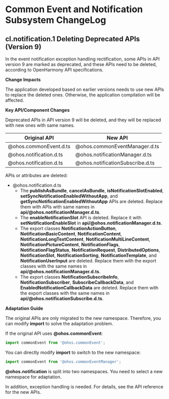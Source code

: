 # Common Event and Notification Subsystem ChangeLog

## cl.notification.1 Deleting Deprecated APIs (Version 9)

In the event notification exception handling rectification, some APIs in API version 9 are marked as deprecated, and these APIs need to be deleted, according to OpenHarmony API specifications.

**Change Impacts**

The application developed based on earlier versions needs to use new APIs to replace the deleted ones. Otherwise, the application compilation will be affected.

**Key API/Component Changes**

Deprecated APIs in API version 9 will be deleted, and they will be replaced with new ones with same names.

| Original API                 | New API                          |
| ----------------------- | -------------------------------- |
| @ohos.commonEvent.d.ts  | @ohos.commonEventManager.d.ts    |
| @ohos.notification.d.ts | @ohos.notificationManager.d.ts   |
| @ohos.notification.d.ts | @ohos.notificationSubscribe.d.ts |

APIs or attributes are deleted:

- @ohos.notification.d.ts
  - The **publishAsBundle**, **cancelAsBundle**, **isNotificationSlotEnabled**, **setSyncNotificationEnabledWithoutApp**, and **getSyncNotificationEnabledWithoutApp** APIs are deleted. Replace them with APIs with same names in **api/@ohos.notificationManager.d.ts**.
  - The **enableNotificationSlot** API is deleted. Replace it with **setNotificationEnableSlot** in **api/@ohos.notificationManager.d.ts**.
  - The export classes **NotificationActionButton**, **NotificationBasicContent**, **NotificationContent**, **NotificationLongTextContent**, **NotificationMultiLineContent**, **NotificationPictureContent**, **NotificationFlags**, **NotificationFlagStatus**, **NotificationRequest**, **DistributedOptions**, **NotificationSlot**, **NotificationSorting**, **NotificationTemplate**, and **NotificationUserInput** are deleted. Replace them with the export classes with the same names in **api/@ohos.notificationManager.d.ts**.
  - The export classes **NotificationSubscribeInfo**, **NotificationSubscriber**, **SubscribeCallbackData**, and **EnabledNotificationCallbackData** are deleted. Replace them with the export classes with the same names in **api/@ohos.notificationSubscribe.d.ts**.

**Adaptation Guide**

The original APIs are only migrated to the new namespace. Therefore, you can modify **import** to solve the adaptation problem.

If the original API uses **@ohos.commonEvent**:

```js
import commonEvent from '@ohos.commonEvent';
```

You can directly modify **import** to switch to the new namespace:

```js
import commonEvent from '@ohos.commonEventManager';
```

**@ohos.notification** is split into two namespaces. You need to select a new namespace for adaptation.

In addition, exception handling is needed. For details, see the API reference for the new APIs.
